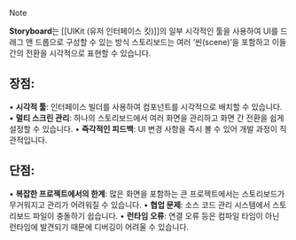 > [!NOTE]
> **Storyboard**는 [[UIKit (유저 인터페이스 킷)]]의 일부
> 시각적인 툴을 사용하여 UI를 드래그 앤 드롭으로 구성할 수 있는 방식
> 스토리보드는 여러 ’씬(scene)’을 포함하고 이들 간의 전환을 시각적으로 표현할 수 있습니다.

## **장점:**
• **시각적 툴**:
	인터페이스 빌더를 사용하여 컴포넌트를 시각적으로 배치할 수 있습니다.
• **멀티 스크린 관리**: 
	하나의 스토리보드에서 여러 화면을 관리하고 화면 간 전환을 쉽게 설정할 수 있습니다.
• **즉각적인 피드백**: 
	UI 변경 사항을 즉시 볼 수 있어 개발 과정이 직관적입니다.

## **단점:**
• **복잡한 프로젝트에서의 한계**: 
	많은 화면을 포함하는 큰 프로젝트에서는 스토리보드가 무거워지고 관리가 어려워질 수 있습니다.
• **협업 문제**: 
	소스 코드 관리 시스템에서 스토리보드 파일이 충돌하기 쉽습니다.
• **런타임 오류**: 
	연결 오류 등은 컴파일 타임이 아닌 런타임에 발견되기 때문에 디버깅이 어려울 수 있습니다.